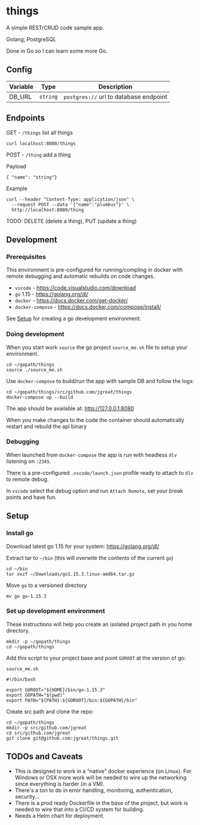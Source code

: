 # things
A simple REST/CRUD code sample app.

Golang, PostgreSQL

Done in Go so I can learn some more Go.

## Config

| Variable | Type | Description |
| --- | --- | --- |
| DB_URL | `string` | `postgres://` url to database endpoint |

## Endpoints

GET - `/things` list all things

```
curl localhost:8080/things
```

POST - `/thing` add a thing

Payload
```
{ "name": "string"}
```

Example
```
curl --header "Content-Type: application/json" \
  --request POST --data '{"name":"plumbus"}' \   
  http://localhost:8080/thing
```

TODO: DELETE (delete a thing), PUT (update a thing)

## Development

### Prerequisites

This environment is pre-configured for running/compling in docker with remote debugging and automatic rebuilds on code changes.

- `vscode` - https://code.visualstudio.com/download
- `go` 1.15 - https://golang.org/dl/
- `docker` - https://docs.docker.com/get-docker/
- `docker-compose` - https://docs.docker.com/compose/install/

See [Setup](#setup) for creating a go development environment.

### Doing development

When you start work `source` the go project `source_me.sh` file to setup your environment.

```
cd ~/gopath/things
source ./source_me.sh
```

Use `docker-compose` to build/run the app with sample DB and follow the logs:

```
cd ~/gopath/things/src/github.com/jgreat/things
docker-compose up --build
```

The app should be available at: http://127.0.0.1:8080

When you make changes to the code the container should automatically restart and rebuild the api binary

### Debugging

When launched from `docker-compose` the app is run with headless `dlv` listening on `:2345`. 

There is a pre-configured `.vscode/launch.json` profile ready to attach to `dlv` to remote debug.

In `vscode` select the debug option and run `Attach Remote`, set your break points and have fun.

## Setup

### Install go

Download latest go 1.15 for your system: https://golang.org/dl/

Extract tar to `~/bin` (this will overwite the contents of the current `go`)

```
cd ~/bin
tar xvzf ~/Downloads/go1.15.3.linux-amd64.tar.gz
```

Move `go` to a versioned directory

```
mv go go-1.15.3
```

### Set up development environment

These instructions will help you create an isolated project path in you home directory.

```
mkdir -p ~/gopath/things
cd ~/gopath/things
```

Add this script to your project base and point `GOROOT` at the version of go:

`source_me.sh`

```
#!/bin/bash

export GOROOT="${HOME}/bin/go-1.15.3"
export GOPATH="$(pwd)"
export PATH="${PATH}:${GOROOT}/bin:${GOPATH}/bin"
```

Create src path and clone the repo:

```
cd ~/gopath/things
mkdir -p src/github.com/jgreat
cd src/github.com/jgreat
git clone git@github.com:jgreat/things.git
```

## TODOs and Caveats

- This is designed to work in a "native" docker experience (on Linux).  For Windows or OSX more work will be needed to wire up the networking since everything is harder (in a VM).
- There's a ton to do in error handling, monitoring, authentication, security... 
- There is a prod ready Dockerfile in the base of the project, but work is needed to wire that into a CI/CD system for building.
- Needs a Helm chart for deployment.
